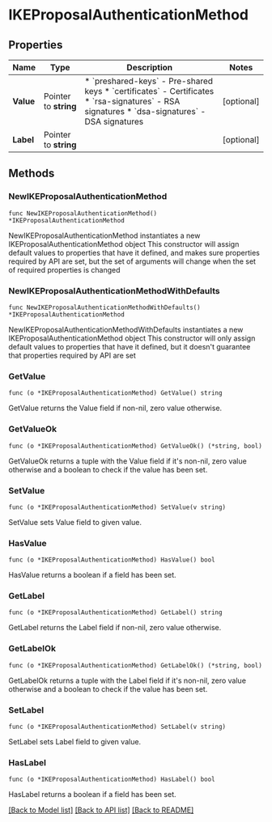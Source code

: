 # IKEProposalAuthenticationMethod

## Properties

Name | Type | Description | Notes
------------ | ------------- | ------------- | -------------
**Value** | Pointer to **string** | * &#x60;preshared-keys&#x60; - Pre-shared keys * &#x60;certificates&#x60; - Certificates * &#x60;rsa-signatures&#x60; - RSA signatures * &#x60;dsa-signatures&#x60; - DSA signatures | [optional] 
**Label** | Pointer to **string** |  | [optional] 

## Methods

### NewIKEProposalAuthenticationMethod

`func NewIKEProposalAuthenticationMethod() *IKEProposalAuthenticationMethod`

NewIKEProposalAuthenticationMethod instantiates a new IKEProposalAuthenticationMethod object
This constructor will assign default values to properties that have it defined,
and makes sure properties required by API are set, but the set of arguments
will change when the set of required properties is changed

### NewIKEProposalAuthenticationMethodWithDefaults

`func NewIKEProposalAuthenticationMethodWithDefaults() *IKEProposalAuthenticationMethod`

NewIKEProposalAuthenticationMethodWithDefaults instantiates a new IKEProposalAuthenticationMethod object
This constructor will only assign default values to properties that have it defined,
but it doesn't guarantee that properties required by API are set

### GetValue

`func (o *IKEProposalAuthenticationMethod) GetValue() string`

GetValue returns the Value field if non-nil, zero value otherwise.

### GetValueOk

`func (o *IKEProposalAuthenticationMethod) GetValueOk() (*string, bool)`

GetValueOk returns a tuple with the Value field if it's non-nil, zero value otherwise
and a boolean to check if the value has been set.

### SetValue

`func (o *IKEProposalAuthenticationMethod) SetValue(v string)`

SetValue sets Value field to given value.

### HasValue

`func (o *IKEProposalAuthenticationMethod) HasValue() bool`

HasValue returns a boolean if a field has been set.

### GetLabel

`func (o *IKEProposalAuthenticationMethod) GetLabel() string`

GetLabel returns the Label field if non-nil, zero value otherwise.

### GetLabelOk

`func (o *IKEProposalAuthenticationMethod) GetLabelOk() (*string, bool)`

GetLabelOk returns a tuple with the Label field if it's non-nil, zero value otherwise
and a boolean to check if the value has been set.

### SetLabel

`func (o *IKEProposalAuthenticationMethod) SetLabel(v string)`

SetLabel sets Label field to given value.

### HasLabel

`func (o *IKEProposalAuthenticationMethod) HasLabel() bool`

HasLabel returns a boolean if a field has been set.


[[Back to Model list]](../README.md#documentation-for-models) [[Back to API list]](../README.md#documentation-for-api-endpoints) [[Back to README]](../README.md)


